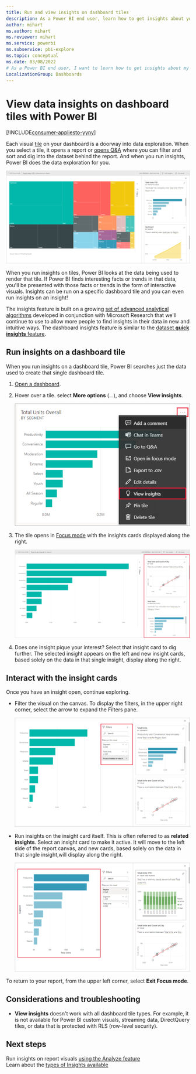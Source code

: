 ```yaml
---
title: Run and view insights on dashboard tiles
description: As a Power BI end user, learn how to get insights about your dashboard tiles.
author: mihart
ms.author: mihart
ms.reviewer: mihart
ms.service: powerbi
ms.subservice: pbi-explore
ms.topic: conceptual
ms.date: 03/08/2022
# As a Power BI end user, I want to learn how to get insights about my dashboard tiles.
LocalizationGroup: Dashboards
---
```

# View data insights on dashboard tiles with Power BI

[!INCLUDE[consumer-appliesto-yyny](../includes/consumer-appliesto-yyny.md)]

Each visual [tile](end-user-tiles.md) on your dashboard is a doorway into data exploration. When you select a tile, it opens a report or [opens Q&A](end-user-q-and-a.md) where you can filter and sort and dig into the dataset behind the report. And when you run insights, Power BI does the data exploration for you.

[![Screenshot of the insights of a dashboard tile.](./media/end-user-insights/power-bi-insight.png)](./media/end-user-insights/power-bi-insight.png#lightbox)

When you run insights on tiles, Power BI looks at the data being used to render that tile. If Power BI finds interesting facts or trends in that data, you'll be presented with those facts or trends in the form of interactive visuals. Insights can be run on a specific dashboard tile and you can even run insights on an insight!

The insights feature is built on a growing [set of advanced analytical algorithms](end-user-insight-types.md) developed in conjunction with Microsoft Research that we'll continue to use to allow more people to find insights in their data in new and intuitive ways. The dashboard insights feature is similar to the [dataset **quick insights** feature](../create-reports/service-insights.md).

## Run insights on a dashboard tile
When you run insights on a dashboard tile, Power BI searches just the data used to create that single dashboard tile. 

1. [Open a dashboard](end-user-dashboards.md).
2. Hover over a tile. select **More options** (...), and choose **View insights**. 

    ![Screenshot showing selection of ellipsis displays dropdown](./media/end-user-insights/power-bi-hover.png)


3. The tile opens in [Focus mode](end-user-focus.md) with the insights cards displayed along the right.    
   
    [![Screenshot of insights cards.](./media/end-user-insights/power-bi-insights-tiles.png)](./media/end-user-insights/power-bi-insights-tiles-expanded.png#lightbox)
4. Does one insight pique your interest? Select that insight card to dig further. The selected insight appears on the left and new insight cards, based solely on the data in that single insight, display along the right.    

## Interact with the insight cards

Once you have an insight open, continue exploring.

   * Filter the visual on the canvas.  To display the filters, in the upper right corner, select the arrow to expand the Filters pane.

      [![Insight with Filters menu expanded.](./media/end-user-insights/power-bi-filter.png)](./media/end-user-insights/power-bi-filter-expanded.png#lightbox)
   
   * Run insights on the insight card itself. This is often referred to as **related insights**. Select an insight card to make it active. It will move to the left side of the report canvas, and new cards, based solely on the data in that single insight,will  display along the right.
   
      [![Related insight and Filters menu expanded.](./media/end-user-insights/power-bi-insights-card.png)](./media/end-user-insights/power-bi-insights-card-expanded.png#lightbox)
   
     
To return to your report, from the upper left corner, select **Exit Focus mode**.

## Considerations and troubleshooting
- **View insights** doesn't work with all dashboard tile types. For example, it is not available for Power BI custom visuals, streaming data, DirectQuery tiles, or data that is protected with RLS (row-level security).<!--[Power BI visuals](end-user-custom-visuals.md)-->


## Next steps

Run insights on report visuals [using the Analyze feature](end-user-analyze-visuals.md)    
Learn about the [types of Insights available](end-user-insight-types.md)
